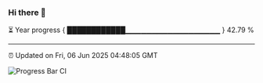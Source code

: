 ### Hi there 👋

⏳ Year progress { ████████████▁▁▁▁▁▁▁▁▁▁▁▁▁▁▁▁▁▁ } 42.79 %

---

⏰ Updated on Fri, 06 Jun 2025 04:48:05 GMT

![Progress Bar CI](https://github.com/IshwaranRudhara/GIT-ACTION/workflows/Progress%20Bar%20CI/badge.svg)
